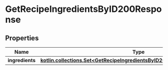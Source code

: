 
# GetRecipeIngredientsByID200Response

## Properties
| Name | Type | Description | Notes |
| ------------ | ------------- | ------------- | ------------- |
| **ingredients** | [**kotlin.collections.Set&lt;GetRecipeIngredientsByID200ResponseIngredientsInner&gt;**](GetRecipeIngredientsByID200ResponseIngredientsInner.md) |  |  |



